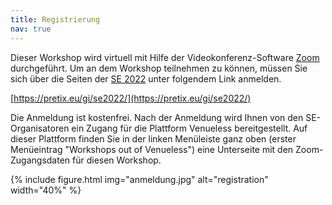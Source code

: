 ```yaml
---
title: Registrierung
nav: true
---
```


Dieser Workshop wird virtuell mit Hilfe der Videokonferenz-Software [Zoom](https://zoom.us/download) durchgeführt. Um an dem Workshop teilnehmen zu können, müssen Sie sich über die Seiten der [SE 2022](https://www.se-2022.de/) unter folgendem Link anmelden.

[https://pretix.eu/gi/se2022/](https://pretix.eu/gi/se2022/)

Die Anmeldung ist kostenfrei. Nach der Anmeldung wird Ihnen von den SE-Organisatoren ein Zugang für die Plattform Venueless bereitgestellt. Auf dieser Plattform finden Sie in der linken Menüleiste ganz oben (erster Menüeintrag "Workshops out of Venueless") eine Unterseite mit den Zoom-Zugangsdaten für diesen Workshop.  

{% include figure.html img="anmeldung.jpg" alt="registration" width="40%" %}
